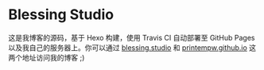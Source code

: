 # Blessing Studio

这是我博客的源码，基于 Hexo 构建，使用 Travis CI 自动部署至 GitHub Pages 以及我自己的服务器上。你可以通过 [blessing.studio](https://blessing.studio) 和 [printempw.github.io](https://printempw.github.io) 这两个地址访问我的博客 ;)
